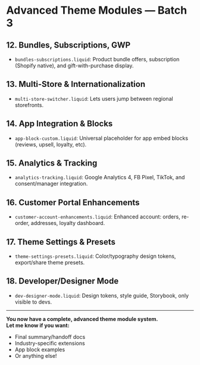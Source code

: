 # Advanced Theme Modules — Batch 3

## 12. Bundles, Subscriptions, GWP
- `bundles-subscriptions.liquid`: Product bundle offers, subscription (Shopify native), and gift-with-purchase display.

## 13. Multi-Store & Internationalization
- `multi-store-switcher.liquid`: Lets users jump between regional storefronts.

## 14. App Integration & Blocks
- `app-block-custom.liquid`: Universal placeholder for app embed blocks (reviews, upsell, loyalty, etc).

## 15. Analytics & Tracking
- `analytics-tracking.liquid`: Google Analytics 4, FB Pixel, TikTok, and consent/manager integration.

## 16. Customer Portal Enhancements
- `customer-account-enhancements.liquid`: Enhanced account: orders, re-order, addresses, loyalty dashboard.

## 17. Theme Settings & Presets
- `theme-settings-presets.liquid`: Color/typography design tokens, export/share theme presets.

## 18. Developer/Designer Mode
- `dev-designer-mode.liquid`: Design tokens, style guide, Storybook, only visible to devs.

---

**You now have a complete, advanced theme module system.  
Let me know if you want:**
- Final summary/handoff docs
- Industry-specific extensions
- App block examples
- Or anything else!